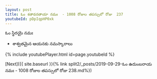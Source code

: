 ```yaml
---
layout: post
title: ఓం శతావరతాయా నమః  - 1008 రోజుల తపస్సులో రోజు  237
youtubeId: pDpIqpHP0xk
---
```

 
 
 ఓం స్థిరయై నమః  
 
 - శాశ్వతమైన ఆయనకు నమస్కారాలు 
 
  
 
  
 
 
 
 
 
 


{% include youtubePlayer.html id=page.youtubeId %}
 
[Next]({{ site.baseurl }}{% link  split2/_posts/2019-09-29-ఓం ఉదుంబరాయ నమః  - 1008 రోజుల తపస్సులో రోజు  238.md%})
 

